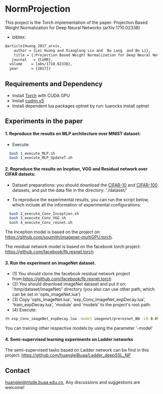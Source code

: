 # NormProjection
This project is the Torch implementation of the paper: Projection Based Weight Normalization for Deep Neural Networks (arXiv:1710.02338)

* bibtex:
```Bash
@article{Huang_2017_arxiv,
    author = {Lei Huang and Xianglong Liu and  Bo Lang  and Bo Li},
    title = {:Projection Based Weight Normalization for Deep Neural Networks},
   journal   = {CoRR},
  volume    = {abs/1710.02338},
  year      = {2017}}
 ```
 
## Requirements and Dependency
* Install [Torch](http://torch.ch) with CUDA GPU
* Install [cudnn v5](http://torch.ch)
* Install dependent lua packages optnet by run:
luarocks install optnet


## Experiments in the paper
	
#### 1. Reproduce the results on MLP architecture over MNIST dataset:

* Execute:
```Bash
  bash 1_execute_MLP.sh   
  bash 1_execute_MLP_UpdateT.sh
 ```

 
#### 2. Reproduce the results on Incption, VGG and Residual network over CIFAR datsets: 

 *	Dataset preparations: you should download the [CIFAR-10](https://yadi.sk/d/eFmOduZyxaBrT) and [CIFAR-100](https://yadi.sk/d/ZbiXAegjxaBcM) datasets, and put the data file in the directory: './dataset/' 

  *	To reproduce the experimental results, you can run the script below, which include all the information of experimental configurations: 
```Bash
  bash 2_execute_Conv_Inception.sh  
  bash 3_execute_Conv_VGG.sh 
  bash 4_execute_Conv_resnet.sh  
 ```
 The Inception model is based on the project on: https://github.com/soumith/imagenet-multiGPU.torch.
 
 The residual network  model is based on the facebook torch project: https://github.com/facebook/fb.resnet.torch


#### 3. Run the experiment on imageNet dataset. 

 *  (1) You should clone the facebook residual network project from:https://github.com/facebook/fb.resnet.torch
 *  (2) You should download imageNet dataset and put it on: '/tmp/dataset/imageNet/' directory (you also can use other path, which can be set in 'opts_imageNet.lua')
 *  (3) Copy  'opts_imageNet.lua', 'exp_Conv_imageNet_expDecay.lua', 'train_expDecay.lua', 'module' and 'models' to the project's root path.
 *  (4)	Execute: 
```Bash
th exp_Conv_imageNet_expDecay.lua -model imagenet/preresnet_BN -LR 0.05
 ```
You can training other respective models by using the parameter '-model'


#### 4. Semi-supervised learning experiments on Ladder networks
The semi-supervised tasks based on Ladder network can be find in this project: https://github.com/huangleiBuaa/Ladder_deepSSL_NP


## Contact
huanglei@nlsde.buaa.edu.cn, Any discussions and suggestions are welcome!

